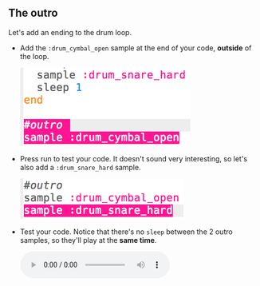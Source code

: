 ## The outro

Let's add an ending to the drum loop.

+ Add the `:drum_cymbal_open` sample at the end of your code, **outside** of the loop.
    
    ![zrzut ekranu](images/drum-outro-1.png)

+ Press run to test your code. It doesn't sound very interesting, so let's also add a `:drum_snare_hard` sample.
    
    ![zrzut ekranu](images/drum-outro-2.png)

+ Test your code. Notice that there's no `sleep` between the 2 outro samples, so they'll play at the **same time**.
    
    <div id="audio-preview" class="pdf-hidden">
      <audio controls preload> <source src="resources/drums-outro.mp3" type="audio/mpeg"> Your browser does not support the <code>audio</code> element. </audio>
    </div>